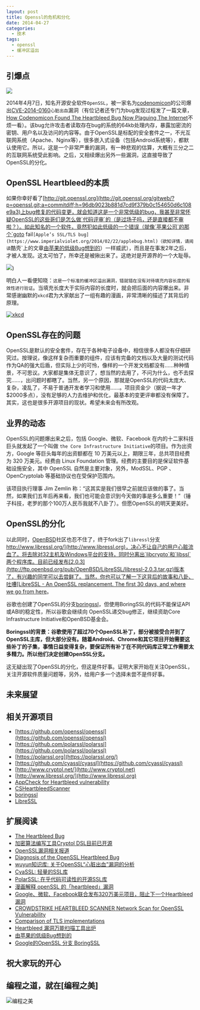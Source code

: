 ```yaml
---
layout: post
title: Openssl的危机和分化
date: 2014-04-27
categories:
  - 技术
tags:
  - openssl
  - 缓冲区溢出
---
```


## 引爆点

![](/img/article/2014-04/27-04.jpg)

2014年4月7日，知名开源安全软件`OpenSSL`，被一家名为[codenomicon](http://www.codenomicon.com/)的公司爆出[CVE-2014-0160](http://heartbleed.com/)`心脏出血`漏洞（有位记者还专门为bug发现过程发了一篇文章，[How Codenomicon Found The Heartbleed Bug Now Plaguing The Internet](http://readwrite.com/2014/04/13/heartbleed-security-codenomicon-discovery#awesm=~oCEIp2QsAqbTzo)不烦一看）。该bug允许攻击者读取存在bug的系统的64kb处理内存，暴露加密流的密钥、用户名以及访问的内容等。由于OpenSSL是标配的安全套件之一，不光互联网系统（Apache、Nginx等），很多嵌入式设备（包括Android系统等），都默认使用它。所以，这是一个非常严重的漏洞，有一种悲观的估算，大概有三分之二的互联网系统受此影响。之后，又相续爆出另外一些漏洞，这直接导致了OpenSSL的分化。

## OpenSSL Heartbleed的本质

如果你幸好看了[http://git.openssl.org](http://git.openssl.org/gitweb/?p=openssl.git;a=commitdiff;h=96db9023b881d7cd9f379b0c154650d6c108e9a3)上bug修复的代码变更，就会知道这是一个非常低级的bug，我甚至非常怀疑OpenSSL的这些哥们是怎么做`代码评审`的（是过场子吗，还是直接都不审啦？）。如此知名的一个软件，竟然犯如此低级的一个错误（就像`苹果公司`的那个`goto fail`[Apple’s SSL/TLS bug](https://www.imperialviolet.org/2014/02/22/applebug.html)（欲知详情，请阅读`酷壳`上的文章[由苹果的低级Bug想到的](http://coolshell.cn/articles/11112.html)）一样威武），而且是在事发2年之后，才被人发现。这太可怕了，所幸还是被揪出来了。这绝对是开源界的一个大耻辱。

[![](/img/article/2014-04/27-05.png)](http://git.openssl.org/gitweb/?p=openssl.git;a=commitdiff;h=96db9023b881d7cd9f379b0c154650d6c108e9a3))

明白人一看便知晓：`这是一个标准的缓冲区溢出漏洞，错就错在没有对待填充内容长度的有效性进行验证`。当填充长度大于实际内容的长度时，就会把后面的内容爆出来。非常感谢幽默的`xkcd`君为大家献出了一组有趣的漫画，非常清晰的描述了其背后的原理。

[![xkcd](/img/article/2014-04/27-02.jpg)](http://xkcd.com/1354/)


## OpenSSL存在的问题

OpenSSL是默认的安全套件，存在于各种电子设备中，相信很多人都没有仔细研究过。按理说，像这样复杂而重要的组件，应该有完备的文档以及大量的测试代码作为QA的强大后盾，但实际上少的可怜，像样的一个开发文档都没有……种种情景，不可思议。大家都是集体无意识了，想当然的去用了，不问为什么，也不去探究……，出问题时都瞎了。当然，另一个原因，那就是OpenSSL的代码太庞大、复杂，凌乱了，不易于普通开发者学习和使用……。项目资金少（据说一年才$2000多点），没有足够的人力去维护和优化，最基本的变更评审都没有保障了。其实，这也是很多开源项目的现状。希望未来会有所改观。


## 业界的动态

OpenSSL的问题爆出来之后，包括 Google、微软、Facebook 在内的十二家科技巨头就发起了一个叫做 `the Core Infrastructure Initiative`的项目。作为出资方，Google 等巨头每年的出资额都在 10 万美元以上，期限三年，总共项目经费为 320 万美元。经费由 Linux Foundation 管理。经费的主要目的是保证软件基础设施安全，其中 OpenSSL 自然是主要对象，另外，ModSSL、PGP 、OpenCryptolab 等基础协议也在受保护范围内。

该项目执行理事 Jim Zemlin 称：“这其实是我们很早之前就应该做的事了。当然，如果我们五年后再来看，我们也可能会意识到今天做的事是多么重要！”（锤子科技，老罗的那个100万人民币我就不八卦了）。但愿OpenSSL的明天更美好。


## OpenSSL的分化

以此同时，[OpenBSD](http://www.openbsd.org/cgi-bin/cvsweb/src/lib/libssl/)社区也忍不住了，终于fork出了`libressl`分支[http://www.libressl.org/](http://www.libressl.org)，决心不让自己的用户心脏流血了。将去除对32主机及Windows平台的支持，同时分离出`libcrypto`和`libssl`两个程序库。目前已经发布[2.0.3](http://ftp.openbsd.org/pub/OpenBSD/LibreSSL/libressl-2.0.3.tar.gz)版本了，有兴趣的同学可以去尝鲜了。当然，你也可以了解一下这背后的故事和八卦、吐嘈[LibreSSL - An OpenSSL replancement. The first 30 days, and where we go from here](http://www.openbsd.org/papers/bsdcan14-libressl/mgp00001.html)。

谷歌也创建了OpenSSL的分支[boringssl](https://boringssl.googlesource.com/boringssl)，但使用BoringSSL的代码不能保证API或ABI的稳定性，所以谷歌会继续向 OpenSSL递交bug修正，继续资助Core Infrastructure Initiative和OpenBSD基金会。

__Boringssl的背景：谷歌使用了超过70个OpenSSL补丁，部分被接受合并到了OpenSSL主库，但大部分没有。随着Android、Chrome和其它项目开始需要这些补丁的子集，事情日益变得复杂，要保证所有补丁在不同代码库正常工作需要太多精力。所以他们决定创建OpenSSL分支。__

这无疑出现了OpenSSL的分化，但这是件好事。证明大家开始在关注OpenSSL，关注开源软件质量问题等，另外，给用户多一个选择未尝不是件好事。


## 未来展望

## 相关开源项目

* [https://github.com/openssl/openssl](https://github.com/openssl/openssl)
* [https://github.com/polarssl/polarssl](https://github.com/polarssl/polarssl)
* [https://polarssl.org](https://polarssl.org/)
* [https://github.com/cyassl/cyassl](https://github.com/cyassl/cyassl)
* [http://www.cryptol.net/](http://www.cryptol.net)
* [http://www.libressl.org/](http://www.libressl.org)
* [AppCheck for Heartbleed vulnerability](http://appcheck.codenomicon.com/)
* [CSHeartbleedScanner](http://download.crowdstrike.com/heartbleed/CSHeartbleedScanner.zip)
* [boringssl](https://boringssl.googlesource.com/boringssl)
* [LibreSSL](http://www.libressl.org/)


## 扩展阅读

* [The Heartbleed Bug](http://heartbleed.com/)
* [加密算法编写工具Cryptol DSL目前已开源](http://code.csdn.net/news/2819505) 
* [OpenSSL漏洞相关报道](http://www.oschina.net/search?q=OpenSSL&scope=news&days=0&onlytitle=1&sort_by_time=1)
* [Diagnosis of the OpenSSL Heartbleed Bug](http://blog.existentialize.com/diagnosis-of-the-openssl-heartbleed-bug.html)
* [wuyun知识库: 关于OpenSSL“心脏出血”漏洞的分析](http://drops.wooyun.org/papers/1381)
* [CyaSSL: 轻量的SSL库](http://segmentfault.com/a/1190000000471532)
* [PolarSSL: 在乎代码可读性的开源SSL库](http://segmentfault.com/a/1190000000472940)
* [漫画解释 openSSL 的「heartbleed」漏洞](http://jandan.net/2014/04/12/openssl-heartbleed.html)
* [Google、微软、Facebook联合发布320万美元项目，阻止下一个Heartbleed漏洞](http://www.36kr.com/p/211477.html)
* [CROWDSTRIKE HEARTBLEED SCANNER Network Scan for OpenSSL Vulnerability](http://www.crowdstrike.com/community-tools/index.html)
* [Comparison of TLS implementations](http://en.wikipedia.org/wiki/Comparison_of_TLS_implementations)
* [Heartbleed 漏洞万能扫描工具出炉](http://www.oschina.net/news/51210/crowdstrike-heartbleed-scanner)
* [由苹果的低级Bug想到的](http://coolshell.cn/articles/11112.html)
* [Google的OpenSSL 分支 BoringSSL](https://boringssl.googlesource.com/boringssl)


## 祝大家玩的开心

## 编程之道，就在[编程之美]

![编程之美](/img/weixin_qr.jpg)

